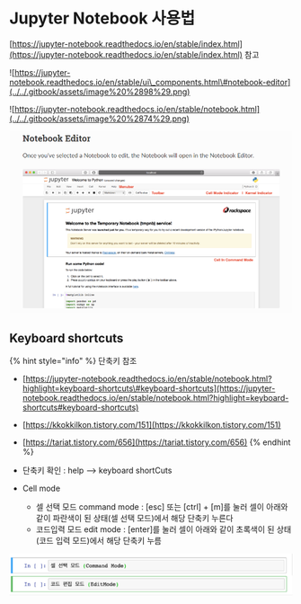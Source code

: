 # Jupyter Notebook 사용법

[https://jupyter-notebook.readthedocs.io/en/stable/index.html](https://jupyter-notebook.readthedocs.io/en/stable/index.html)  참고 

![https://jupyter-notebook.readthedocs.io/en/stable/ui\_components.html\#notebook-editor](../../.gitbook/assets/image%20%2898%29.png)

![https://jupyter-notebook.readthedocs.io/en/stable/notebook.html](../../.gitbook/assets/image%20%2874%29.png)

![](../../.gitbook/assets/image%20%28125%29.png)

## Keyboard shortcuts 

{% hint style="info" %}
단축키 참조

* [https://jupyter-notebook.readthedocs.io/en/stable/notebook.html?highlight=keyboard-shortcuts\#keyboard-shortcuts](https://jupyter-notebook.readthedocs.io/en/stable/notebook.html?highlight=keyboard-shortcuts#keyboard-shortcuts)
* [https://kkokkilkon.tistory.com/151](https://kkokkilkon.tistory.com/151)
* [https://tariat.tistory.com/656](https://tariat.tistory.com/656)
{% endhint %}

* 단축키 확인  : help --&gt;  keyboard shortCuts 
* Cell  mode  
  * 셀 선택 모드 command mode :   \[esc\] 또는 \[ctrl\] + \[m\]를 눌러 셀이 아래와 같이 파란색이 된 상태\(셀 선택 모드\)에서 해당 단축키 누른다
  * 코드입력 모드 edit mode :  \[enter\]를 눌러 셀이 아래와 같이 초록색이 된 상태\(코드 입력 모드\)에서 해당 단축키 누름

![](../../.gitbook/assets/image%20%28144%29.png)



